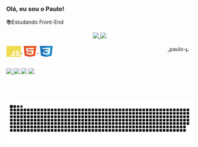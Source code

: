 ### Olá, eu sou o Paulo!

📚Estudando Front-End

<div align="center">
  <a href="https://github.com/gitpaulosouza">
  <img height="180em" src="https://github-readme-stats.vercel.app/api?username=gitpaulosouza&show_icons=true&theme=tokyonight&include_all_commits=true&count_private=true"/>
  <img height="180em" src="https://github-readme-stats.vercel.app/api/top-langs/?username=gitpaulosouza&layout=compact&langs_count=7&theme=tokyonight"/>
</div>
<div style="display: inline_block">
   <br>
  <img align="center" alt="Js" height="30" width="40" src="https://raw.githubusercontent.com/devicons/devicon/master/icons/javascript/javascript-plain.svg">
  <img align="center" alt="HTML" height="30" width="40" src="https://raw.githubusercontent.com/devicons/devicon/master/icons/html5/html5-original.svg">
  <img align="center" alt="CSS" height="30" width="40" src="https://raw.githubusercontent.com/devicons/devicon/master/icons/css3/css3-original.svg">
  <img align="right" alt="paulo-pic" height="150" style="border-radius:50px;" src="https://cdn.discordapp.com/attachments/881686659467452442/896421214971629618/ezgif.com-gif-maker.gif">
</div>
  
  ##
  
  <div>
  
  <a href = "paulo.asouza@bandtec.com.br"> <img src="https://img.shields.io/badge/Microsoft_Outlook-0078D4?style=for-the-badge&logo=microsoft-outlook&logoColor=white" target="_blank"> </a>
  <a href="https://instagram.com/andrade_souz " target="_blank"><img src="https://img.shields.io/badge/-Instagram-%23E4405F?style=for-the-badge&logo=instagram&logoColor=white" target="_blank"></a>
 <a href="https://discord.gg/pDbY76q8Qf" target="_blank"><img src="https://img.shields.io/badge/Discord-7289DA?style=for-the-badge&logo=discord&logoColor=white" target="_blank"></a>
  <a href="https://github.com/gitpaulosouza/gitpaulosouza" target="_blank"><img src="https://img.shields.io/badge/GitHub-100000?style=for-the-badge&logo=github&logoColor=white" target="_blank"></a> 
 
 </div>
    
![Snake animation](https://github.com/gitpaulosouza/gitpaulosouza/blob/output/github-contribution-grid-snake.svg)
